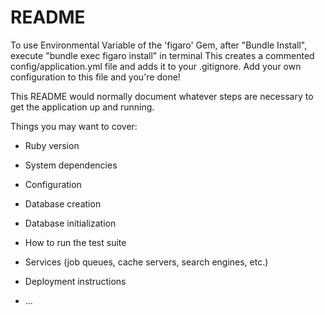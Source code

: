 # README

To use Environmental Variable of the 'figaro' Gem, after "Bundle Install", execute "bundle exec figaro install" in terminal
This creates a commented config/application.yml file and adds it to your .gitignore. Add your own configuration to this file and you're done!

This README would normally document whatever steps are necessary to get the
application up and running.

Things you may want to cover:

* Ruby version

* System dependencies

* Configuration

* Database creation

* Database initialization

* How to run the test suite

* Services (job queues, cache servers, search engines, etc.)

* Deployment instructions

* ...
